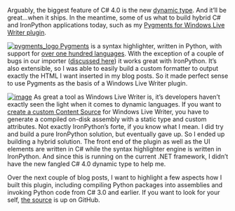 Arguably, the biggest feature of C\# 4.0 is the new [dynamic
type](http://msdn.microsoft.com/en-us/library/dd264736(VS.100).aspx).
And it’ll be great…when it ships. In the meantime, some of us what to
build hybrid C\# and IronPython applications today, such as my [Pygments
for Windows Live Writer
plugin](http://devhawk.net/2009/08/07/Pygments+For+Windows+Live+Writer+V102.aspx).

[![pygments\_logo](http://s3.amazonaws.com/devhawk_images/WindowsLiveWriter/CallingIronPythonfromCWithouttheDynamicT_E49B/pygments_logo_55f6722f-70ee-4d75-8781-b5d547dd3f72.png "pygments_logo")
Pygments](http://pygments.org/) is a syntax highlighter, written in
Python, with support for [over one hundred
languages](http://pygments.org/languages/). With the exception of a
couple of bugs in our importer ([discussed
here](http://devhawk.net/2009/08/07/Pygments+For+Windows+Live+Writer+V102.aspx))
it works great with IronPython. It’s also extensible, so I was able to
easily build a custom formatter to output exactly the HTML I want
inserted in my blog posts. So it made perfect sense to use Pygments as
the basis of a Windows Live Writer plugin.

[![image](http://s3.amazonaws.com/devhawk_images/WindowsLiveWriter/CallingIronPythonfromCWithouttheDynamicT_E49B/image_thumb_2.png "image")](http://s3.amazonaws.com/devhawk_images/WindowsLiveWriter/CallingIronPythonfromCWithouttheDynamicT_E49B/image_6.png)
As great a tool as Windows Live Writer is, it’s developers haven’t
exactly seen the light when it comes to dynamic languages. If you want
to [create a custom Content
Source](http://msdn.microsoft.com/en-us/library/aa702851.aspx) for
Windows Live Writer, you have to generate a compiled on-disk assembly
with a static type and custom attributes. Not exactly IronPython’s
forte, if you know what I mean. I did try and build a pure IronPython
solution, but eventually gave up. So I ended up building a hybrid
solution. The front end of the plugin as well as the UI elements are
written in C\# while the syntax highlighter engine is written in
IronPython. And since this is running on the current .NET framework, I
didn’t have the new fangled C\# 4.0 dynamic type to help me.

Over the next couple of blog posts, I want to highlight a few aspects
how I built this plugin, including compiling Python packages into
assemblies and invoking Python code from C\# 3.0 and earlier. If you
want to look for your self, [the
source](http://github.com/devhawk/pygments.wlwriter/tree/master) is up
on GitHub.
